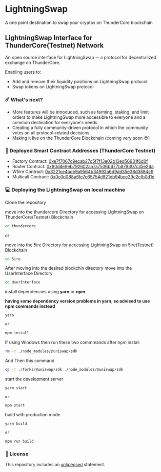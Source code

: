 # LightningSwap

A one point destination to swap your cryptos on ThunderCore blockchain

## LightningSwap Interface for ThunderCore(Testnet) Network

An open source interface for LightningSwap -- a protocol for decentralized exchange on ThunderCore.

Enabling users to:

- Add and remove their liquidity positions on LightningSwap protocol
- Swap tokens on LightningSwap protocol

### ☄️ What's next?
- More features will be introduced, such as farming, staking, and limit orders to make LightningSwap more accessible to everyone and a common destination for everyone's needs.
- Creating a fully community-driven protocol in which the community votes on all protocol-related decisions.
- Making it live on the ThunderCore Blockchain (coming very soon 😉)

### 💪 Deployed Smart Contract Addresses (ThunderCore Testnet)
- Factory Contract: [0xe7f7067c9ecab27c5f7f13e02b13ed50931f6d0f](https://explorer-testnet.thundercore.com/address/0xe7F7067C9ECAB27c5F7f13E02b13eD50931f6D0f/transactions)
- Router Contract: [0x90d4e9eb792602aa7a7506b477b878307c35e24a](https://explorer-testnet.thundercore.com/address/0x90d4e9eb792602aa7a7506b477b878307c35e24a/transactions)
- W5ire Contract: [0x3221ce4ade9a9564b34992a6d9dd35e38d3884c9](https://explorer-testnet.thundercore.com/address/0x3221ce4ade9a9564b34992a6d9dd35e38d3884c9/transactions)
- Multicall Contract: [0x0c0d088a6fe7c65754d821eb94bce29c2cfb0d1d](https://explorer-testnet.thundercore.com/address/0x0c0d088a6fe7c65754d821eb94bce29c2cfb0d1d/transactions)

### 💻 Deploying the LightningSwap on local machine

Clone the repository

move into the thundercore Directory for accessing LightningSwap on ThunderCore(Testnet) Blockchain

```sh
cd thundercore
```
or

move into the 5ire Directory for accessing LightningSwap on 5ire(Testnet) Blockchain

```sh
cd 5ire
```


After moving into the desired blockchin directory move into the UserInterface Directory

```sh
cd UserInterface
```

install dependencies using **yarn** or **npm**

**having some dependency version problems in yarn, so advised to use npm commands instead**

```sh
yarn

or

npm install
```
If using Windows then run these two commmands after npm install

```sh
rm -r ./node_modules/@uniswap/sdk
```
And Then this command

```sh
cp -r ./forks/@uniswap/sdk ./node_modules/@uniswap/sdk
```

start the development server
```sh
yarn start

or

npm start
```

build with production mode
```sh
yarn build

or

npm run build
```

### 🚫 License
This repository includes an [unlicensed](http://unlicense.org/) statement.